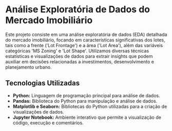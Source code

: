 # Análise Exploratória de Dados do Mercado Imobiliário

Este projeto consiste em uma análise exploratória de dados (EDA) detalhada do mercado imobiliário, focando em características significativas dos lotes, tais como a frente ('Lot Frontage') e a área ('Lot Area'), além das variáveis categóricas 'MS Zoning' e 'Lot Shape'. Utilizamos diversas técnicas estatísticas e visualizações de dados para extrair insights que podem auxiliar em decisões relacionadas a investimentos, desenvolvimento e planejamento urbano.

## Tecnologias Utilizadas

- **Python:** Linguagem de programação principal para análise de dados.
- **Pandas:** Biblioteca do Python para manipulação e análise de dados.
- **Matplotlib e Seaborn:** Bibliotecas do Python utilizadas para a criação de visualizações de dados.
- **Jupyter Notebook:** Ambiente interativo que permite a visualização de código, execução e comentários.



